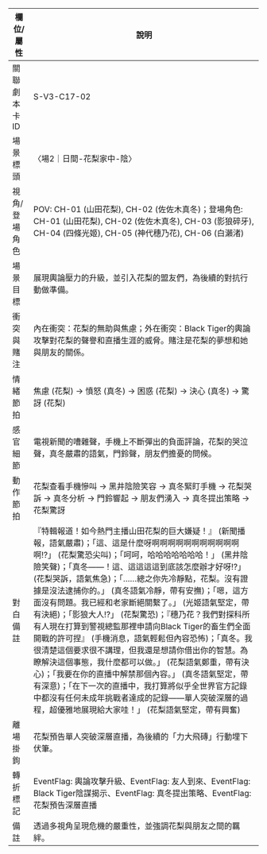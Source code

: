 | 欄位/屬性 | 說明 |
|---|---|
| 關聯劇本卡ID | S-V3-C17-02 |
| 場景標頭 | 〈場2｜日間-花梨家中-陰〉 |
| 視角/登場角色 | POV: CH-01 (山田花梨), CH-02 (佐佐木真冬)；登場角色: CH-01 (山田花梨), CH-02 (佐佐木真冬), CH-03 (影狼碎牙), CH-04 (四條光姬), CH-05 (神代穗乃花), CH-06 (白瀨渚) |
| 場景目標 | 展現輿論壓力的升級，並引入花梨的盟友們，為後續的對抗行動做準備。 |
| 衝突與賭注 | 內在衝突：花梨的無助與焦慮；外在衝突：Black Tiger的輿論攻擊對花梨的聲譽和直播生涯的威脅。賭注是花梨的夢想和她與朋友的關係。 |
| 情緒節拍 | 焦慮 (花梨) -> 憤怒 (真冬) -> 困惑 (花梨) -> 決心 (真冬) -> 驚訝 (花梨) |
| 感官細節 | 電視新聞的嘈雜聲，手機上不斷彈出的負面評論，花梨的哭泣聲，真冬嚴肅的語氣，門鈴聲，朋友們擔憂的問候。 |
| 動作節拍 | 花梨查看手機慘叫 -> 黑井陰險笑容 -> 真冬緊盯手機 -> 花梨哭訴 -> 真冬分析 -> 門鈴響起 -> 朋友們湧入 -> 真冬提出策略 -> 花梨驚訝 |
| 對白備註 | 『特輯報道！如今熱門主播山田花梨的巨大嫌疑！』 (新聞播報，語氣嚴肅)；「這、這是什麼呀啊啊啊啊啊啊啊啊啊啊啊啊!?」 (花梨驚恐尖叫)；「呵呵，哈哈哈哈哈哈哈！」 (黑井陰險笑聲)；「真冬——！這、這這這這到底該怎麼辦才好呀!?」 (花梨哭訴，語氣焦急)；「……總之你先冷靜點，花梨。沒有證據是沒法逮捕你的。」 (真冬語氣冷靜，帶有安撫)；「嗯，這方面沒有問題。我已經和老家斷絕關繫了。」 (光姬語氣堅定，帶有決絕)；「影狼大人!?」 (花梨驚恐)；『穗乃花？我們對探科所有人現在打算到警視總監那裡申請向Black Tiger的畜生們全面開戰的許可捏』 (手機消息，語氣輕鬆但內容恐怖)；「真冬。我很清楚這個要求很不講理，但我還是想請你借出你的智慧。為瞭解決這個事態，我什麼都可以做。」 (花梨語氣鄭重，帶有決心)；「我要在你的直播中解禁那個內容。」 (真冬語氣堅定，帶有深意)；「在下一次的直播中，我打算將似乎全世界官方記錄中都沒有任何未成年挑戰者達成的記錄——單人突破深層的過程，超優雅地展現給大家哇！」 (花梨語氣堅定，帶有興奮) |
| 離場掛鉤 | 花梨預告單人突破深層直播，為後續的「力大飛磚」行動埋下伏筆。 |
| 轉折標記 | EventFlag: 輿論攻擊升級、EventFlag: 友人到來、EventFlag: Black Tiger陰謀揭示、EventFlag: 真冬提出策略、EventFlag: 花梨預告深層直播 |
| 備註 | 透過多視角呈現危機的嚴重性，並強調花梨與朋友之間的羈絆。
